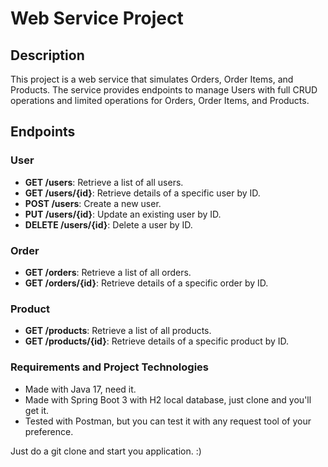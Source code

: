 # Web Service Project

## Description

This project is a web service that simulates Orders, Order Items, and Products. The service provides endpoints to manage Users with full CRUD operations and limited operations for Orders, Order Items, and Products.

## Endpoints

### User

- **GET /users**: Retrieve a list of all users.
- **GET /users/{id}**: Retrieve details of a specific user by ID.
- **POST /users**: Create a new user.
- **PUT /users/{id}**: Update an existing user by ID.
- **DELETE /users/{id}**: Delete a user by ID.

### Order

- **GET /orders**: Retrieve a list of all orders.
- **GET /orders/{id}**: Retrieve details of a specific order by ID.

### Product

- **GET /products**: Retrieve a list of all products.
- **GET /products/{id}**: Retrieve details of a specific product by ID.

### Requirements and Project Technologies
- Made with Java 17, need it.
- Made with Spring Boot 3 with H2 local database, just clone and you'll get it.
- Tested with Postman, but you can test it with any request tool of your preference.

Just do a git clone and start you application. :)
